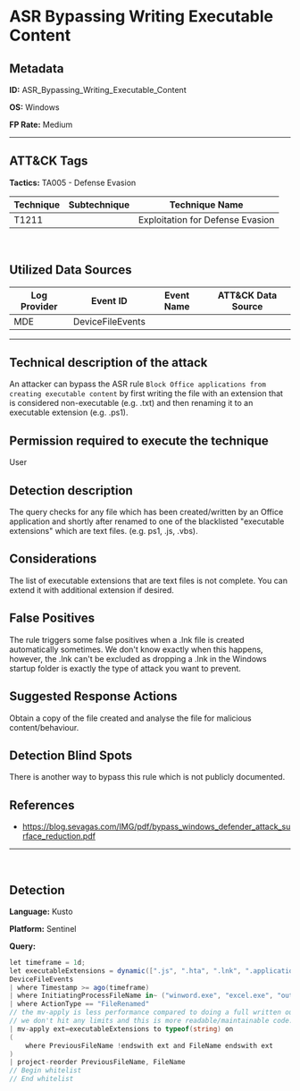 # ASR Bypassing Writing Executable Content

## Metadata

**ID:** ASR_Bypassing_Writing_Executable_Content

**OS:** Windows

**FP Rate:** Medium

---

## ATT&CK Tags

**Tactics:**
TA005 - Defense Evasion

| Technique | Subtechnique | Technique Name |
|---|---| --- |
| T1211 |  | Exploitation for Defense Evasion|
​
## Utilized Data Sources

| Log Provider | Event ID | Event Name | ATT&CK Data Source |
|---------|---------|----------|---------|
|MDE|DeviceFileEvents|||
---

## Technical description of the attack
An attacker can bypass the ASR rule `Block Office applications from creating executable content` by first writing the
file with an extension that is considered non-executable (e.g. .txt) and then renaming it to an executable extension (e.g. .ps1). 


## Permission required to execute the technique
User

## Detection description
The query checks for any file which has been created/written by an Office application and shortly after renamed to one of the 
blacklisted "executable extensions" which are text files. (e.g. ps1, .js, .vbs). 


## Considerations
The list of executable extensions that are text files is not complete. You can extend it with additional extension if desired. 


## False Positives
The rule triggers some false positives when a .lnk file is created automatically sometimes. We don't know exactly when this happens,
however, the .lnk can't be excluded as dropping a .lnk in the Windows startup folder is exactly the type of attack you want to prevent. 


## Suggested Response Actions
Obtain a copy of the file created and analyse the file for malicious content/behaviour. 


## Detection Blind Spots
There is another way to bypass this rule which is not publicly documented. 


## References
 - https://blog.sevagas.com/IMG/pdf/bypass_windows_defender_attack_surface_reduction.pdf
---
​

## Detection

**Language:** Kusto

**Platform:** Sentinel

**Query:**
```C#
let timeframe = 1d;
let executableExtensions = dynamic([".js", ".hta", ".lnk", ".application", ".vb", ".vba", ".vbs", ".ps", ".ps1", ".bat", ".cmd"]);
DeviceFileEvents
| where Timestamp >= ago(timeframe)
| where InitiatingProcessFileName in~ ("winword.exe", "excel.exe", "outlook.exe", "powerpnt.exe")
| where ActionType == "FileRenamed"
// the mv-apply is less performance compared to doing a full written out !endswith, but 
// we don't hit any limits and this is more readable/maintainable code. 
| mv-apply ext=executableExtensions to typeof(string) on 
(
    where PreviousFileName !endswith ext and FileName endswith ext
)
| project-reorder PreviousFileName, FileName
// Begin whitelist
// End whitelist
```

